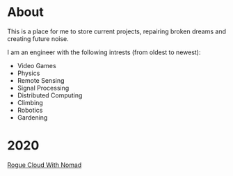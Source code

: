 <!-- generate useing https://markdowntohtml.com/  -->

# About
This is a place for me to store current projects, repairing broken dreams and creating future noise.

I am an engineer with the following intrests (from oldest to newest):
- Video Games
- Physics
- Remote Sensing
- Signal Processing
- Distributed Computing
- Climbing
- Robotics
- Gardening

# 2020

[Rogue Cloud With Nomad](?page=nomad)
